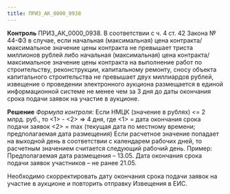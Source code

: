 ```yaml
---
title: ПРИЗ_АК_0000_0938
---
```


**Контроль** 
ПРИЗ_АК_0000_0938. В соответствии с ч. 4 ст. 42 Закона № 44-ФЗ в случае, если начальная (максимальная) цена контракта/ максимальное значение цены контракта не превышает триста миллионов рублей либо начальная (максимальная) цена контракта/ максимальное значение цены контракта на выполнение работ по строительству, реконструкции, капитальному ремонту, сносу объекта капитального строительства не превышает двух миллиардов рублей, извещение о проведении электронного аукциона размещается в единой информационной системе не менее чем за 3 дня до даты окончания срока подачи заявок на участие в аукционе.

**Решение**
_Формула контроля_:
Если НМЦК (значение в рублях) <= 2 млрд. руб., то
<1> - <2>  => 4 дня, где
<1> = дата окончания срока подачи заявок
<2> = max (текущая дата по местному времени; предполагаемая дата размещения)
Если расчетное значение попадает на выходной день в соответствии с календарем рабочих дней, то расчетным значением считается следующий рабочий день.
Пример: Предполагаемая дата размещения – 13.05. Дата окончания срока подачи заявок участников – не ранее 21.05.

Необходимо скорректировать дату окончания срока подачи заявок на участие в аукционе и повторить отправку Извещения в ЕИС.